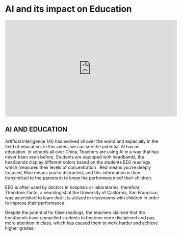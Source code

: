 
# AI and its impact on Education

<iframe width="560" height="315" src="https://www.youtube.com/embed/JMLsHI8aV0g" title="YouTube video player" frameborder="0" allow="accelerometer; autoplay; clipboard-write; encrypted-media; gyroscope; picture-in-picture" allowfullscreen></iframe>

## AI AND EDUCATION 

Artifical Intelligence (AI) has evolved all over the world and especially in the field of education. In this video, we can see the potential AI has on education. In schools all over China, Teachers are using AI in a way that has never been seen before. Students are equipped with headbands, the headbands display different colors based on the students EEG readings which measures their levels of concentration . Red means you’re deeply focused, Blue means you’re distracted, and this information is then transimiited to the parents in to know the performance eof their children. 

EEG is often used by doctors in hospitals or laboratories, therefore Theodore Zanto, a neurologist at the University of California, San Francisco, was astonished to learn that it is utilized in classrooms with children in order to improve their performance.

Despite the potential for false readings, the teachers claimed that the headbands have compelled students to become more disciplined and pay more attention in class, which has caused them to work harder and achieve higher grades. 

